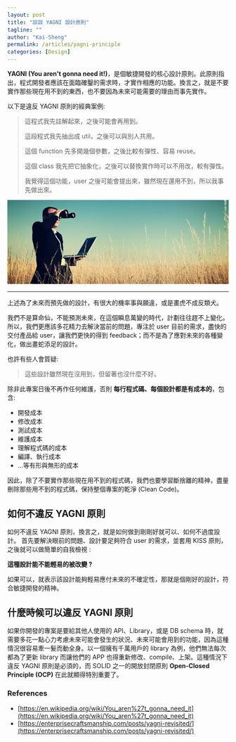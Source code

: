 ```yaml
---
layout: post
title: "談談 YAGNI 設計原則"
tagline: ""
author: "Kai-Sheng"
permalink: /articles/yagni-principle
categories: [Design]
--- 
```



**YAGNI (You aren't gonna need it!)**，是個敏捷開發的核心設計原則。此原則指出，程式開發者應該在面臨確鑿的需求時，才實作相應的功能。換言之，就是不要實作那些現在用不到的東西，也不要因為未來可能需要的理由而事先實作。

以下是違反 YAGNI 原則的經典案例:

>
> 這程式我先註解起來，之後可能會再用到。
>
> 這段程式我先抽出成 util，之後可以與別人共用。
>
> 這個 function 先多開幾個參數，之後比較有彈性、容易 reuse。
>
> 這個 class 我先把它抽象化，之後可以替換實作時可以不用改，較有彈性。
>
> 我覺得這個功能，user 之後可能會提出來，雖然現在還用不到，所以我事先做出來。
>

![YAGNI](/assets/image/yagni.png?margin=vertical-medium)

-----

上述為了未來而預先做的設計，有很大的機率事與願違，或是畫虎不成反類犬。

我們不是算命仙，不能預測未來，在這個瞬息萬變的時代，計劃往往趕不上變化。所以，我們更應該多花精力去解決當前的問題，專注於 user 目前的需求，盡快的交付產品給 user，讓我們更快的得到 feedback；而不是為了應對未來的各種變化，做出畫蛇添足的設計。

也許有些人會質疑: 
> 這些設計雖然現在沒用到，但留著也沒什麼不好。

除非此專案日後不再作任何維護，否則 **每行程式碼、每個設計都是有成本的**，包含:
- 開發成本
- 修改成本
- 測試成本
- 維護成本
- 理解程式碼的成本
- 編譯、執行成本
- ...等有形與無形的成本

因此，除了不要實作那些現在用不到的程式碼，我們也要學習斷捨離的精神，盡量刪除那些用不到的程式碼，保持整個專案的乾淨 (Clean Code)。

## **如何不違反 YAGNI 原則**

如何不違反 YAGNI 原則，換言之，就是如何做到剛剛好就可以、如何不過度設計。
首先要解決眼前的問題、設計要足夠符合 user 的需求，並套用 KISS 原則，之後就可以做簡單的自我檢視 :

**這種設計能不能輕易的被改變 ?**

如果可以，就表示該設計能夠輕易應付未來的不確定性，那就是個剛好的設計，符合敏捷開發的精神。


## **什麼時候可以違反 YAGNI 原則**

如果你開發的專案是要給其他人使用的 API、Library，或是 DB schema 時，就需要多花一點心力考慮未來可能會發生的狀況、未來可能會用到的功能，因為這種情況很容易牽一髮而動全身。以一個擁有千萬用戶的 library 為例，他們無法每次都為了更新 library 而讓他們的 APP 也得重新修改、compile、上架。這種情況下違反 YAGNI 原則是必須的，而 SOLID 之一的開放封閉原則 **Open-Closed Principle (OCP)** 在此就顯得特別重要了。
 

### **References**
- [https://en.wikipedia.org/wiki/You_aren%27t_gonna_need_it](https://en.wikipedia.org/wiki/You_aren%27t_gonna_need_it)
- [https://enterprisecraftsmanship.com/posts/yagni-revisited/](https://enterprisecraftsmanship.com/posts/yagni-revisited/)
